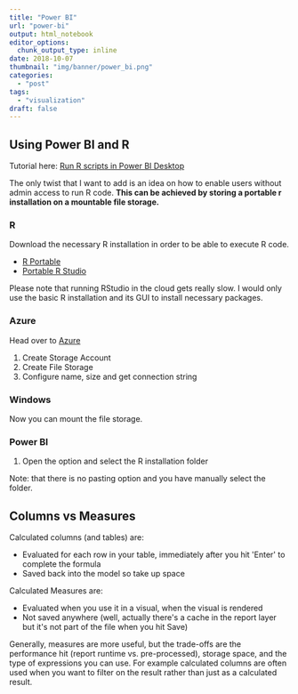 ```yaml
---
title: "Power BI"
url: "power-bi"
output: html_notebook
editor_options: 
  chunk_output_type: inline
date: 2018-10-07
thumbnail: "img/banner/power_bi.png"
categories:
  - "post"
tags: 
  - "visualization"
draft: false
---
```


## Using Power BI and R

Tutorial here: <a href ="https://docs.microsoft.com/en-us/power-bi/desktop-r-scripts" target="_blank">Run R scripts in Power BI Desktop</a>

The only twist that I want to add is an idea on how to enable users without admin access to run R code. 
**This can be achieved by storing a portable r installation on a mountable file storage.**

### R

Download the necessary R installation in order to be able to execute R code.

* <a href="https://sourceforge.net/projects/rportable/" target="_blank">R Portable</a>
* <a href="https://support.rstudio.com/hc/en-us/articles/200534467-Creating-a-Portable-Version-of-RStudio-for-a-USB-Drive
" target="_blank">Portable R Studio</a>

Please note that running RStudio in the cloud gets really slow. I would only use the basic R installation and its GUI to install necessary packages. 

### Azure

Head over to <a href="http://portal.azure.com/" target="_blank">Azure</a>

1. Create Storage Account
2. Create File Storage
3. Configure name, size and get connection string

### Windows

Now you can mount the file storage.  

### Power BI

1. Open the option and select the R installation folder

Note: that there is no pasting option and you have manually select the folder. 


## Columns vs Measures

Calculated columns (and tables) are:

- Evaluated for each row in your table, immediately after you hit 'Enter' to complete the formula
- Saved back into the model so take up space

Calculated Measures are:

- Evaluated when you use it in a visual, when the visual is rendered
- Not saved anywhere (well, actually there's a cache in the report layer but it's not part of the file when you hit Save)

Generally, measures are more useful, but the trade-offs are the performance hit (report runtime vs. pre-processed), storage space, and the type of expressions you can use. For example calculated columns are often used when you want to filter on the result rather than just as a calculated result.

